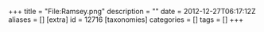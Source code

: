 +++
title = "File:Ramsey.png"
description = ""
date = 2012-12-27T06:17:12Z
aliases = []
[extra]
id = 12716
[taxonomies]
categories = []
tags = []
+++


